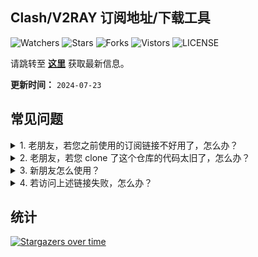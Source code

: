 ## Clash/V2RAY 订阅地址/下载工具
![Watchers](https://img.shields.io/github/watchers/openrunner/clash-freenode) ![Stars](https://img.shields.io/github/stars/openrunner/clash-freenode) ![Forks](https://img.shields.io/github/forks/openrunner/clash-freenode) ![Vistors](https://visitor-badge.laobi.icu/badge?page_id=openrunner.clash-freenode) ![LICENSE](https://img.shields.io/badge/license-CC%20BY--SA%204.0-green.svg)

请跳转至 [**这里**](https://free.datiya.com/) 获取最新信息。

**更新时间：** `2024-07-23`

## 常见问题

<details>
<summary>1. 老朋友，若您之前使用的订阅链接不好用了，怎么办？</summary>
请从 <a href="https://free.datiya.com/">这里</a> 获取新地址。
</details>
<details>
<summary>2. 老朋友，若您 clone 了这个仓库的代码太旧了，怎么办？</summary>
请通过 sync 获取最新代码。
</details>
<details>
<summary>3. 新朋友怎么使用？</summary>
请从 <a href="https://free.datiya.com/">这里</a> 获取新地址。
</details>
<details>
<summary>4. 若访问上述链接失败，怎么办？</summary>
请在此仓库提 ISSUE 让我们知道。
</details>

## 统计

[![Stargazers over time](https://starchart.cc/openrunner/clash-freenode.svg)](https://starchart.cc/openrunner/clash-freenode)
